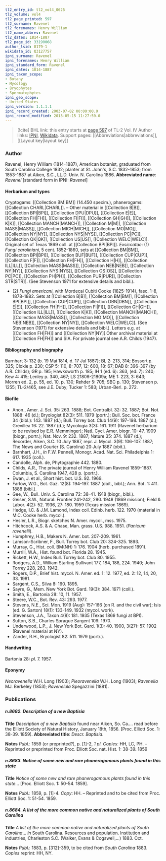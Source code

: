 ```yaml
---
tl2_entry_id: tl2_vol4_0625
tl2_volume: vol4
tl2_page_printed: 597
tl2_surname: Ravenel
tl2_forenames: Henry William
tl2_name_abbrev: Ravenel
tl2_dates: 1814-1887
tl2_page_id: 33190068
author_lsid: 8179-1
wikidata_id: Q3127757
ipni_surname: Ravenel
ipni_forenames: Henry William
ipni_standard_form: Ravenel
ipni_dates: 1814-1887
ipni_taxon_scope: 
- Botany
- Mycology
- Bryophytes
- Spermatophytes
ipni_geo_scope: 
- United States
ipni_version: 1.1.1.1
ipni_record_created: 2003-07-02 00:00:00.0
ipni_record_modified: 2013-05-15 11:27:50.0
---
```


> [!cite] BHL link: this entry starts at [page 597](https://www.biodiversitylibrary.org/page/33190068) of TL-2 Vol. IV
> Author links: [IPNI](https://www.ipni.org/a/8179-1), [Wikidata](https://www.wikidata.org/wiki/Q3127757). Support pages: [[Abbreviations|abbreviations]], [[Layout key|layout key]]

### Author

Ravenel, Henry William (1814-1887), American botanist, graduated from South Carolina College 1832; planter at St. John's, S.C. 1832-1853; from 1853-1887 at Aiken, S.C., LL.D. Univ. N. Carolina 1886. 
**Abbreviated name**: *Ravenel* \[standard form in IPNI: *Ravenel*\]

#### Herbarium and types

Cryptogams: [[Collection BM|BM]] (14.450 specim.), phanerogams: [[Collection CHARL|CHARL]]. – Other material in [[Collection B|B]], [[Collection BPI|BPI]], [[Collection DPU|DPU]], [[Collection E|E]], [[Collection FH|FH]], [[Collection FI|FI]], [[Collection GH|GH]], [[Collection K|K]], [[Collection MANCH|MANCH]], [[Collection M|M]], [[Collection MASS|MASS]], [[Collection MICH|MICH]], [[Collection MO|MO]], [[Collection NY|NY]], [[Collection NYS|NYS]], [[Collection PC|PC]], [[Collection QK|QK]], [[Collection US|US]], [[Collection WELC|WELC]]. Original set of Texas 1869 coll. at [[Collection BPI|BPI]].
*Exsiccatae*: (1) *Fungi caroliniani*, 5 cent. 1852-1860, sets at [[Collection BM|BM]], [[Collection BPI|BPI]], [[Collection BUF|BUF]], [[Collection CUP|CUP]], [[Collection F|F]], [[Collection FH|FH]], [[Collection H|H]], [[Collection ILL|ILL]], [[Collection MASS|MASS]], [[Collection NEB|NEB]], [[Collection NY|NY]], [[Collection NYS|NYS]], [[Collection OS|OS]], [[Collection PC|PC]], [[Collection PH|PH]], [[Collection PUR|PUR]], [[Collection STR|STR]]. (See Stevenson 1971 for extensive details and bibl.).
- (2) *Fungi americani*, with Mordecai Cubiti Cooke (1825-1914), fasc. 1-8, 1878-1882. Sets at [[Collection B|B]], [[Collection BM|BM]], [[Collection BPI|BPI]], [[Collection CUP|CUP]], [[Collection DBN|DBN]], [[Collection E|E]], [[Collection FH|FH]], [[Collection FI|FI]], [[Collection GH|GH]], [[Collection ILL|ILL]], [[Collection K|K]], [[Collection MANCH|MANCH]], [[Collection MASS|MASS]], [[Collection MO|MO]], [[Collection NEB|NEB]], [[Collection NY|NY]], [[Collection WELC|WELC]]. (See Stevenson (1971) for extensive details and bibl.).
Letters e.g. at [[Collection FH|FH]] and [[Collection NY|NY]].Other archival material at [[Collection FH|FH]] and SIA. For private journal see A.R. Childs (1947).

#### Bibliography and biography

Barnhart 3: 132 (b. 19 Mai 1814, d. 17 Jul 1887); BL 2: 213, 314; Bossert p. 325; Clokie p. 230; CSP 5: 110, 8: 707, 12: 600, 18: 67; DAB 8: 396-397 (by A.R. Childs); GR p. 195; Hawksworth p. 185; IH 1 (ed. 6): 363, (ed. 7): 240; Kew 4: 415; Lenley p. 340, 467; LS 21806-21809a; ME 1: 223, 3: 643; Morren ed. 2, p. 55, ed. 10, p. 130; Rehder 5: 705; SBC p. 130; Stevenson p. 1255; TL-2/465, see J.E. Duby; Tucker 1: 583; Urban-Berl. p. 272.

#### Biofile

- Anon., Amer. J. Sci. 35: 263. 1888; Bot. Centralbl. 32: 32. 1887; Bot. Not. 1888: 46 (d.); Bryologist 82(3): 511. 1979 (portr.); Bull. Soc. bot. France 34 (bibl.): 143. 1887 (d.); Bull. Torrey bot. Club 14(9): 197-198. 1887 (d.); Grevillea 16: 22. 1887 (d.); Mycologia 3(3): 161. 1911 (Ravenel herbarium to be revised by E.R. Memminger); Natl. Cycl. Amer. biogr. 10: 47. 1909 (biogr., portr.); Nat. Nov. 9: 232. 1887; Nature 35: 374. 1887 (d.); Recorder, Aiken, S.C. 10 July 1887, repr. J. Mycol. 3(9): 106-107. 1887; The News and Courier (S. Carolina) 20 July 1887 (obit.).
- Barnhart, J.H., *in* F.W. Pennell, Monogr. Acad. Nat. Sci. Philadelphia 1: 617. 1935 (coll.).
- Candolle, Alph. de, Phytographie 442. 1880.
- Childs, A.R., The private journal of Henry William Ravenel 1859-1887. Columbia, S. Carolina 1947, 428 p. (portr.).
- Ewan, J. et al., Short hist. bot. U.S. 92. 1969.
- Farlow, W.G., Bot. Gaz. 12(8): 194-197. 1887 (obit., bibl.); Ann. Bot. 1: 411. 1888 (bibl.).
- Gee, W., Bull. Univ. S. Carolina 72: 38-41. 1918 (biogr., bibl.).
- Geiser, S.W., Natural. Frontier 241-242, 280. 1948 (1869 mission); Field & Labor. 4(2): 52. 1936, 27: 180. 1959 (Texas mission 1869).
- Hedge, I.C. & J.M. Lamond, Index coll. Edinb. herb. 122. 1970 (material in M.C. Cooke herb. mycol.).
- Hesler, L.R., Biogr. sketches N. Amer. mycol., mss. 1975.
- Hitchcock, A.S. & A. Chase, Man. grass. U.S. 988. 1951. (*Panicum ravenelii*).
- Humphrey, H.B., Makers N. Amer. bot. 207-209. 1961.
- Lamson-Scribner, F., Bull. Torrey bot. Club 20: 324-325. 1893.
- Murray, G., Hist. coll. BM(NH) 1: 176. 1904 (herb. purchased 1891).
- Murrill, W.A., Hist. found bot. Florida 28. 1945.
- Rickett, H.W., Index Bull. Torrey bot. Club 80. 1955.
- Rodgers, A.D., William Starling Sullivant 177, 184, 188, 224. 1940; John Torrey 228, 263. 1942.
- Rogers, D.P., Brief hist. mycol. N. Amer. ed. 1: 12. 1977, ed. 2: 12, 14, 20, 33. 1981.
- Sargent, C.S., Silva 8: 160. 1895.
- Sayre, G., Mem. New York Bot. Gard. 19(3): 384. 1971 (coll.).
- Smith, E., Bartonia 28: 10, 11. 1957.
- Steere, W.C., Bot. Rev. 43: 293. 1977.
- Stevens, N.E., Sci. Mon. 1919 (Aug): 157-166 (on R. and the civil war); Isis (ed. G. Sarton) 18(1): 133-149. 1932 (mycol. work).
- Stevenson, J.A., Taxon 4(8): 181. 1935 (Texas 1869 fungi at BPI).
- Sutton, S.B., Charles Sprague Sargent 109. 1970.
- Underwood, L.P., J. New York Bot. Gard. 1(3): 40. 1900, 3(27): 57. 1902 (Ravenel material at NY).
- Zander, R.H., Bryologist 82: 511. 1979 (portr.).

#### Handwriting

Bartonia 28: *pl*. 7. 1957.

#### Eponymy

*Neoravenelia* W.H. Long (1903); *Pleoravenelia* W.H. Long (1903); *Ravenella* MJ. Berkeley (1853); *Ravenelula* Spegazzini (1881).

### Publications

##### n.8682. Description of a new Baptisia

**Title**
*Description of a new Baptisia* found near Aiken, So. Ca.... read before the Elliott Society of Natural History, January 18th, 1856. \[Proc. Elliott Soc. 1: 38-39. 1859).
**Abbreviated title**: *Descr. Baptisia*.

**Notes**
*Publ*.: 1859 (or preprinted?), p. \[1\]-2, *1 pl. Copies*: HH, LC, PH. – Reprinted or preprinted from Proc. Elliott Soc. nat. Hist. 1: 38-39. 1859

##### n.8683. Notice of some new and rare phanerogamous plants found in this state

**Title**
*Notice of some new and rare phanerogamous plants found in this state*... \[Proc. Elliott Soc. 1: 50-54. 1859\].

**Notes**
*Publ*.: 1859, p. \[1\]-4. *Copy*: HH. – Reprinted and to be cited from Proc. Elliott Soc. 1: 51-54. 1859.

##### n.8684. A list of the more common native and naturalized plants of South Carolina

**Title**
*A list of the more common native and naturalized plants of South Carolina*... *in* South Carolina. Resources and population. Institution and industries, Charleston S.C. (Walker, Evans & Cogswell,...) 1883. Oct.

**Notes**
*Publ*.: 1883, p. \[312\]-359, to be cited from *South Carolina* 1883. *Copies* reprint: HH, NY.

